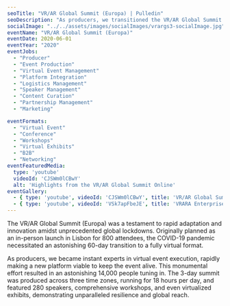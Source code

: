 ```yaml
---
seoTitle: "VR/AR Global Summit (Europa) | Pulledin"
seoDescription: "As producers, we transitioned the VR/AR Global Summit (Europa) from a physical event to a fully virtual one in just 60 days, attracting 14,000 attendees worldwide."
socialImage: "../../assets/images/socialImages/vrargs3-socialImage.jpg" # Placeholder: Create a 1200x630px social image and update this path.
eventName: "VR/AR Global Summit (Europa)"
eventDate: 2020-06-01
eventYear: "2020"
eventJobs:
  - "Producer"
  - "Event Production"
  - "Virtual Event Management"
  - "Platform Integration"
  - "Logistics Management"
  - "Speaker Management"
  - "Content Curation"
  - "Partnership Management"
  - "Marketing"

eventFormats:
  - "Virtual Event"
  - "Conference"
  - "Workshops"
  - "Virtual Exhibits"
  - "B2B"
  - "Networking"
eventFeaturedMedia:
  type: 'youtube'
  videoId: 'CJSWm0lCBwY'
  alt: 'Highlights from the VR/AR Global Summit Online'
eventGallery:
  - { type: 'youtube', videoId: 'CJSWm0lCBwY', title: 'VR/AR Global Summit Online' }
  - { type: 'youtube', videoId: 'VSk7apFbeJE', title: 'VRARA Enterprise End Users Forum' }
---
```


The VR/AR Global Summit (Europa) was a testament to rapid adaptation and innovation amidst unprecedented global lockdowns. Originally planned as an in-person launch in Lisbon for 800 attendees, the COVID-19 pandemic necessitated an astonishing 60-day transition to a fully virtual format. 

As producers, we became instant experts in virtual event execution, rapidly making a new platform viable to keep the event alive. This monumental effort resulted in an astonishing 14,000 people tuning in. The 3-day summit was produced across three time zones, running for 18 hours per day, and featured 280 speakers, comprehensive workshops, and even virtualized exhibits, demonstrating unparalleled resilience and global reach.